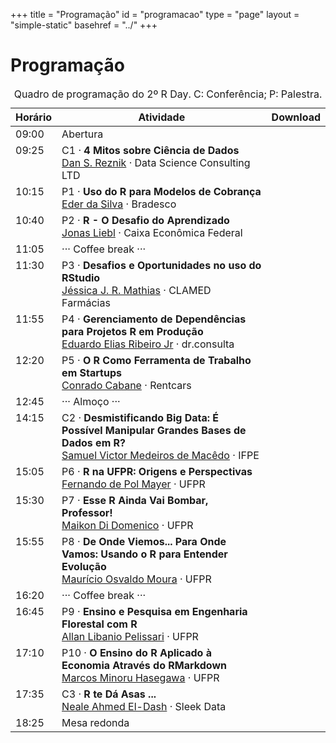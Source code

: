 +++
title = "Programação"
id = "programacao"
type = "page"
layout = "simple-static"
basehref = "../"
+++

# Programação

<!-- .
TODO: procurar ícones em https://infinitered.github.io/ionicons-version-3-search/
-->

<style>
table td,
table td * {
    vertical-align: top;
}
</style>

<table>
<caption style="caption-side: top;">
Quadro de programação do 2º R Day. C: Conferência; P: Palestra.
</caption>
<thead>
<tr>
<th><i class="tf-ion-ios-time-outline"></i> Horário</th>
<th><i class="tf-ion-ios-contact-outline"></i> Atividade</th>
<th><i class="tf-ion-ios-cloud-download"></i> Download</th>
</tr>
</thead>

<tbody>
<tr>
<td>09:00</td>
<td>Abertura</td>
<td></td>
</tr>

<tr>
<td>09:25</td>
<td>C1 · <strong>4 Mitos sobre Ciência de Dados</strong><br>
<a href="https://www.linkedin.com/in/dan-s-reznik-phd-bb49133/">Dan S. Reznik</a> · Data Science Consulting LTD</td>
<td><a href="./slides/dan.pdf" target="_blank"><i class="tf-ion-document"></i></a></td>
</tr>

<tr>
<td>10:15</td>
<td>P1 · <strong>Uso do R para Modelos de Cobrança</strong><br>
<a href="https://www.linkedin.com/in/eder-da-silva-89a52819a/">Eder da Silva</a> · Bradesco</td>
<td><a href="./slides/eder.pdf" target="_blank"><i class="tf-ion-document"></i></a></td>
</tr>

<tr>
<td>10:40</td>
<td>P2 · <strong>R - O Desafio do Aprendizado</strong></br>
<a href="https://br.linkedin.com/in/jonas-liebl-36b792128/">Jonas Liebl</a> · Caixa Econômica Federal</td>
<td><a href="./slides/jonas.pdf" target="_blank"><i class="tf-ion-document"></i></a></td>
</tr>

<tr>
<td>11:05</td>
<td>··· Coffee break ···</td>
</tr>

<tr>
<td>11:30</td>
<td>P3 · <strong>Desafios e Oportunidades no uso do RStudio</strong></br>
<a href="https://www.linkedin.com/in/jessicajrmathias/">Jéssica J. R. Mathias</a> · CLAMED Farmácias</td>
<td><a href="./slides/jessica.pdf" target="_blank"><i class="tf-ion-document"></i></a></td>
</tr>

<tr>
<td>11:55</td>
<td>P4 · <strong>Gerenciamento de Dependências para Projetos R em Produção</strong></br>
<a href="https://www.linkedin.com/in/jreduardo/">Eduardo Elias Ribeiro Jr</a> · dr.consulta</td>
<td><a href="./slides/eduardo.pdf" target="_blank"><i class="tf-ion-document"></i></a></td>
</tr>

<tr>
<td>12:20</td>
<td>P5 · <strong>O R Como Ferramenta de Trabalho em Startups</strong></br>
<a href="https://br.linkedin.com/in/conrado-cabane">Conrado Cabane</a> · Rentcars</td>
<td><a href="./slides/conrado.pdf" target="_blank"><i class="tf-ion-document"></i></a></td>
</tr>

<tr>
<td>12:45</td>
<td>··· Almoço ···</td>
</tr>

<!--
<tr>
<td>14:15</td>
<td>C2 · <strong>R-Ladies, Comunidades e a Importância das Iniciativas de Diversidade</strong></br>
<a href="https://www.linkedin.com/in/beatrizmilz/">Beatriz Milz</a> · R Ladies SP</td>
</tr>
-->

<tr>
<td>14:15</td>
<td>C2 · <strong>Desmistificando Big Data: É Possível Manipular Grandes Bases de Dados em R?</strong><br>
<a href="https://br.linkedin.com/in/samuel-mac%C3%AAdo-755a8763">Samuel Victor Medeiros de Macêdo</a> · IFPE</td>
<td><a href="./slides/samuel.pdf" target="_blank"><i class="tf-ion-document"></i></a></td>
</tr>

<tr>
<td>15:05</td>
<td>P6 · <strong>R na UFPR: Origens e Perspectivas</strong><br>
<a href="http://leg.ufpr.br/~fernandomayer/">Fernando de Pol Mayer</a> · UFPR</td>
<td><a href="http://leg.ufpr.br/~fernandomayer/rufpr/rufpr.pdf" target="_blank"><i class="tf-ion-document"></i></a></td>
</tr>

<tr>
<td>15:30</td>
<td>P7 · <strong>Esse R Ainda Vai Bombar, Professor!</strong><br>
<a href="http://lattes.cnpq.br/8571953244068598">Maikon Di Domenico</a> · UFPR</td>
<td><a href="./slides/maikon.pdf" target="_blank"><i class="tf-ion-document"></i></a></td>
</tr>

<tr>
<td>15:55</td>
<td>P8 · <strong>De Onde Viemos... Para Onde Vamos: Usando o R para Entender Evolução</strong></br>
<a href="http://lattes.cnpq.br/0091501164531871">Maurício Osvaldo Moura</a> · UFPR</td>
<td><a href="./slides/mauricio.pdf" target="_blank"><i class="tf-ion-document"></i></a></td>
</tr>

<tr>
<td>16:20</td>
<td>··· Coffee break ···</td>
</tr>

<tr>
<td>16:45</td>
<td>P9 · <strong>Ensino e Pesquisa em Engenharia Florestal com R</strong></br>
<a href="http://lattes.cnpq.br/4254166557545108">Allan Libanio Pelissari</a> · UFPR</td>
<td><a href="./slides/allan.pdf" target="_blank"><i class="tf-ion-document"></i></a></td>
</tr>

<tr>
<td>17:10</td>
<td>P10 · <strong>O Ensino do R Aplicado à Economia Através do RMarkdown</strong></br>
<a href="http://lattes.cnpq.br/3772572021776598">Marcos Minoru Hasegawa</a> · UFPR</td>
<td><a href="./slides/marcos.pdf" target="_blank"><i class="tf-ion-document"></i></a></td>
</tr>

<tr>
<td>17:35</td>
<td>C3 · <strong>R te Dá Asas ...</strong></br>
<a href="https://www.linkedin.com/in/neale/">Neale Ahmed El-Dash</a> · Sleek Data</td>
<td><a href="./slides/neale.pdf" target="_blank"><i class="tf-ion-document"></i></a></td>
</tr>

<tr>
<td>18:25</td>
<td>Mesa redonda</td>
</tr>
</tbody>
</table>

<!---------------------------------------------------------------------- -->
